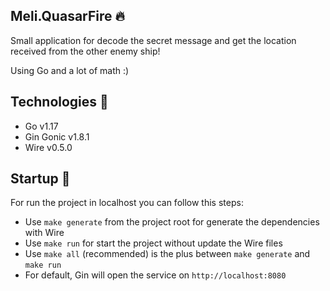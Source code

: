 ## Meli.QuasarFire :fire:
Small application for decode the secret message and get the location received from the other enemy ship!

Using Go and a lot of math :)

## Technologies :rocket:

 - Go v1.17
 - Gin Gonic v1.8.1
 - Wire v0.5.0

## Startup :vertical_traffic_light:

For run the project in localhost you can follow this steps:

- Use `make generate` from the project root for generate the dependencies with Wire
- Use `make run` for start the project without update the Wire files
- Use `make all` (recommended) is the plus between `make generate` and `make run`
- For default, Gin will open the service on `http://localhost:8080`
